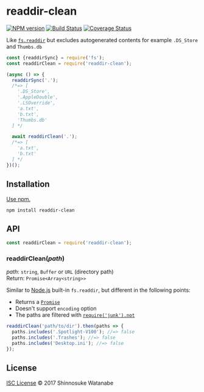 # readdir-clean

[![NPM version](https://img.shields.io/npm/v/readdir-clean.svg)](https://www.npmjs.com/package/readdir-clean)
[![Build Status](https://travis-ci.org/shinnn/readdir-clean.svg?branch=master)](https://travis-ci.org/shinnn/readdir-clean)
[![Coverage Status](https://img.shields.io/coveralls/shinnn/readdir-clean.svg)](https://coveralls.io/github/shinnn/readdir-clean?branch=master)

Like [`fs.readdir`](https://nodejs.org/api/fs.html#fs_fs_readdir_path_options_callback) but excludes autogenerated contents for example `.DS_Store` and `Thumbs.db`

```javascript
const {readdirSync} = require('fs');
const readdirClean = require('readdir-clean');

(async () => {
  readdirSync('.');
  /*=> [
    '.DS_Store',
    '.AppleDouble',
    '.LSOverride',
    'a.txt',
    'b.txt',
    'Thumbs.db'
  ] */

  await readdirClean('.');
  /*=> [
    'a.txt',
    'b.txt'
  ] */
})();
```

## Installation

[Use npm.](https://docs.npmjs.com/cli/install)

```
npm install readdir-clean
```

## API

```javascript
const readdirClean = require('readdir-clean');
```

### readdirClean(*path*)

*path*: `string`, `Buffer` or `URL` (directory path)  
Return: `Promise<Array<string>>`

Similar to [Node.js](https://nodejs.org) built-in `fs.readdir`, but different in the following points:

* Returns a [`Promise`](https://developer.mozilla.org/docs/Web/JavaScript/Reference/Global_Objects/Promise)
* Doesn't support `encoding` option
* The paths are filtered with [`require('junk').not`](https://github.com/sindresorhus/junk#junknotfilename)

```javascript
readdirClean('path/to/dir').then(paths => {
  paths.includes('.Spotlight-V100'); //=> false
  paths.includes('.Trashes'); //=> false
  paths.includes('Desktop.ini'); //=> false
});
```

## License

[ISC License](./LICENSE) © 2017 Shinnosuke Watanabe
